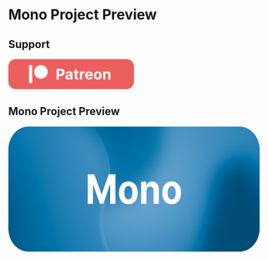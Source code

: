 # Mono Project Preview

## Support
<div>
    <a href="https://www.patreon.com/witalihirsch">
        <img src="images/patreon.png" height="60px" >
    </a>
</div>

## Mono Project Preview
<div align="center">
    <a href="https://witalihirsch.github.io/mono.html">
        <img src="images/monoproject.png" height="250px" >
    </a>
</div> 